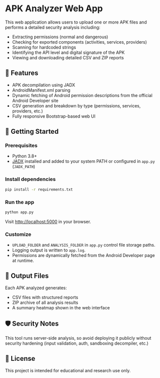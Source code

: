 # APK Analyzer Web App

This web application allows users to upload one or more APK files and performs a detailed security analysis including:

- Extracting permissions (normal and dangerous)
- Checking for exported components (activities, services, providers)
- Scanning for hardcoded strings
- Identifying the API level and digital signature of the APK
- Viewing and downloading detailed CSV and ZIP reports

## 🔧 Features
- APK decompilation using JADX
- AndroidManifest.xml parsing
- Dynamic fetching of Android permission descriptions from the official Android Developer site
- CSV generation and breakdown by type (permissions, services, providers, etc.)
- Fully responsive Bootstrap-based web UI

## 🚀 Getting Started

### Prerequisites

- Python 3.8+
- [JADX](https://github.com/skylot/jadx) installed and added to your system PATH or configured in `app.py` (`JADX_PATH`)

### Install dependencies

```bash
pip install -r requirements.txt
```

### Run the app

```bash
python app.py
```

Visit [http://localhost:5000](http://localhost:5000) in your browser.

### Customize

- `UPLOAD_FOLDER` and `ANALYSIS_FOLDER` in `app.py` control file storage paths.
- Logging output is written to `app.log`.
- Permissions are dynamically fetched from the Android Developer page at runtime.

## 📁 Output Files

Each APK analyzed generates:
- CSV files with structured reports
- ZIP archive of all analysis results
- A summary heatmap shown in the web interface

## 🛡️ Security Notes

This tool runs server-side analysis, so avoid deploying it publicly without security hardening (input validation, auth, sandboxing decompiler, etc.)

## 📜 License

This project is intended for educational and research use only.
